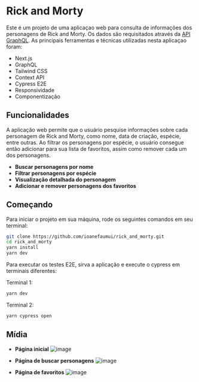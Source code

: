 # Rick and Morty
Este é um projeto de uma aplicaçao web para consulta de informações dos personagens de Rick and Morty. Os dados são requisitados através da [API GraphQL](https://rickandmortyapi.com/graphql). As principais ferramentas e técnicas utilizadas nesta aplicaçao foram: 
- Next.js
- GraphQL
- Tailwind CSS
- Context API
- Cypress E2E
- Responsividade
- Componentização


## Funcionalidades
A aplicação web permite que o usuário pesquise informações sobre cada personagem de Rick and Morty, como nome, data de criação, espécie, entre outras. Ao filtrar os personagens por espécie, o usuário consegue então adicionar para sua lista de favoritos, assim como remover cada um dos personagens.

- **Buscar personagens por nome**
- **Filtrar personagens por espécie**
- **Visualização detalhada do personagem**
- **Adicionar e remover personagens dos favoritos**


## Começando
Para iniciar o projeto em sua máquina, rode os seguintes comandos em seu terminal:

```bash
git clone https://github.com/ioanefaumui/rick_and_morty.git
cd rick_and_morty
yarn install
yarn dev
```

Para executar os testes E2E, sirva a aplicação e execute o cypress em terminais diferentes:

Terminal 1:
```bash
yarn dev
```

Terminal 2:
```bash
yarn cypress open
```

## Mídia
- **Página inicial**
![image](https://user-images.githubusercontent.com/73440390/176075870-5a8695fa-ff37-4d8e-abab-735041056183.png)

- **Página de buscar personagens**
![image](https://user-images.githubusercontent.com/73440390/176076355-1c4d722a-2cb3-452e-ac5c-ce3dcb5ae35a.png)

- **Página de favoritos**
![image](https://user-images.githubusercontent.com/73440390/176076454-300a220a-d08d-4cb5-8633-5b6698811afb.png)
